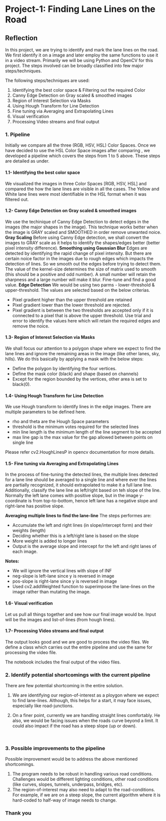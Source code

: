 # Project-1: Finding Lane Lines on the Road

## Reflection

In this project, we are trying to identify and mark the lane lines on the road. We first identify it on a image and later employ the same functions to use it in a video stream. Primarily we will be using Python and OpenCV for this project. The steps involved can be broadly classified into few major steps/techniques. 

The following steps/techniques are used:

1. Identifying the best color space & Filtering out the required Color
2. Canny Edge Detection on Gray scaled & smoothed images
3. Region of Interest Selection via Masks
4. Using Hough Transform for Line Detection
5. Fine tuning via Averaging and Extrapolating Lines
6. Visual verification
7. Processing Video streams and final output

### 1. Pipeline

Initially we compare all the three (RGB, HSV, HSL) Color Spaces. Once we have decided to use the HSL Color Space images after comparing , we developed a pipeline which covers the steps from 1 to 5 above. These steps are detailed as under.

#### 1.1- Identifying the best color space

We visualized the images in three Color Spaces [RGB, HSV, HSL] and compared the how the lane lines are visible in all the cases. The Yellow and White lane lines were most identifiable in the HSL format when it was filtered out.

#### 1.2- Canny Edge Detection on Gray scaled & smoothed images

We use the techinique of Canny Edge Detection to detect edges in the images (the major shapes in the image). This technique works better when the image is GRAY scaled and SMOOTHED in order remove unwanted noice.
**Gray Scaling**
Before using Canny Edge detection, we shall convert the images to GRAY scale as it helps to identify the shapes/edges better (better pixel intensity difference).
**Smoothing using Gaussian Blur**
Edges are detected by identifying the rapid change of pixel intensity. But there are certain noice factor in the images due to rough edges which impacts the detection of lines. So we smooth out the edges before trying to detect them. The value of the kernel-size determines the size of matrix used to smooth (this should be a positive and odd number). A small number will retain the sharpness and a large number will make it blur. Fine-tune and find a good value.
**Edge Detection**
We would be using two parms - lower-threshold & upper-threshold. The values are selected based on the below criterias.
- Pixel gradient higher than the upper threshold are retained
- Pixel gradient lower than the lower threshold are rejected.
- Pixel gradient is between the two thresholds are accepted only if it is connected to a pixel that is above the upper threshold.
  Use trial and error to identify the values here which will retain the required edges and remove the noice.

#### 1.3- Region of Interest Selection via Masks
We shall focus our attention to a polygon shape where we expect to find the lane lines and ignore the remaining areas in the image (like other lanes, sky, hills). We do this basically by applying a mask with the below steps:
- Define the polygon by identifying the four vertices.
- Define the mask color (black) and shape (based on channels) 
- Except for the region bounded by the vertices, other area is set to black(0).

#### 1.4- Using Hough Transform for Line Detection
We use Hough transform to identify lines in the edge images. There are multiple parameters to be defined here.
- rho and theta are the Hough Space parameters
- threshold is the minimum votes required for the selected lines
- min line length is the minimum length of the line segment to be accepted
- max line gap is the max value for the gap allowed between points on single line

Please refer cv2.HoughLinesP in opencv documentation for more details.

#### 1.5- Fine tuning via Averaging and Extrapolating Lines
In the process of fine-tuning the detected lines, the multiple lines detected for a lane line should be averaged to a single line and where ever the lines are partially recognized, it should extrapolated to make it a full lane line.
Additionally, classify the lane line as left/right based on teh slope of the line. Normally the left lane comes with positive slope, but in the image y-coordinate is from top-to-bottom, hence left lane has a negative slope and right-lane has positive slope.

**Averaging multiple lines to find the lane-line**
The steps performes are:
- Accumulate the left and right lines (in slope/intercept form) and their weights (length)
- Deciding whether this is a left/right lane is based on the slope
- More weight is added to longer lines    
- Output is the average slope and intercept for the left and right lanes of each image.

**Notes:**
- We will ignore the vertical lines with slope of INF
- neg-slope is left-lane since y is reversed in image
- pos-slope is right-lane since y is reversed in image
- Used cv2.addWeighted function to superimpose the lane-lines on the image rather than mutating the image.

#### 1.6- Visual verification
Let us pull all things together and see how our final image would be. Input will be the images and list-of-lines (from hough lines).

#### 1.7- Processing Video streams and final output
The output looks good and we are good to process the video files. We define a class which carries out the entire pipeline and use the same for processing the video file.

The notebook includes the final output of the video files.


### 2. Identify potential shortcomings with the current pipeline

There are few potential shortcoming in the entire solution.
1. We are identifying our region-of-interest as a ploygon where we expect to find lane-lines. Although, this helps for a start, it may face issues, especially like road-junctions.

2. On a finer point, currently we are handling straight lines comfortably. He also, we would be facing issues when the roads curve beyond a limit. It could also impact if the road has a steep slope (up or down).

   ​

### 3. Possible improvements to the pipeline

Possible improvement would be to address the above mentioned shortcomings.

1. The program needs to be robust in handling various road conditions. Challenges would be different lighting conditions, other road conditions (like curves, slopes, tunnels, underpass, bridges, etc).
2. The region-of-interest may also need to adapt to the road-conditions. For example, if we are on a steep slope, the current algorithm where it is hard-coded to half-way of image needs to change. 

### Thank you


